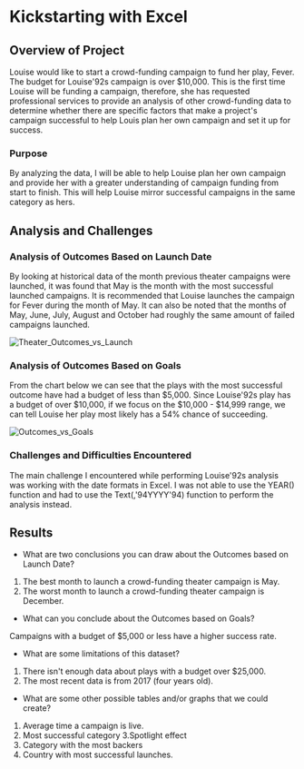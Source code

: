 # Kickstarting with Excel

## Overview of Project

Louise would like to start a crowd-funding campaign to fund her play, Fever. The budget for Louise\'92s campaign is over $10,000. This is the first time Louise will be funding a campaign, therefore, she has requested professional services to provide an analysis of  other crowd-funding data to determine whether there are specific factors that make a project's campaign successful to help Louis plan her own campaign and set it up for success.
 
### Purpose
By analyzing the data, I will be able to help Louise plan her own campaign and provide her with a greater understanding of campaign funding from start to finish. This will  help Louise mirror successful campaigns in the same category as hers.

## Analysis and Challenges

### Analysis of Outcomes Based on Launch Date

By looking at historical data of the month previous theater campaigns were launched, it was found that May is the month with the most successful launched campaigns. It is recommended that Louise launches the campaign for Fever during the month of May. It can also be noted that the months of May, June, July, August and October had roughly the same amount of failed campaigns launched.

![Theater_Outcomes_vs_Launch](https://user-images.githubusercontent.com/17945476/115587062-3ce1e580-a29b-11eb-9785-d9ddc8ddb268.png)

### Analysis of Outcomes Based on Goals
From the chart below we can see that the  plays with the most successful outcome have had a budget of less than $5,000. Since Louise\'92s play has a budget of over $10,000, if we focus on the $10,000 - $14,999 range, we can tell Louise her play most likely has a 54% chance of succeeding.

![Outcomes_vs_Goals](https://user-images.githubusercontent.com/17945476/115587140-4ff4b580-a29b-11eb-8637-028c8cdc1d49.png)

### Challenges and Difficulties Encountered

The main challenge I encountered while performing Louise\'92s analysis was working with the date formats in Excel. I was not able  to use the YEAR() function and had to use the Text(,\'94YYYY\'94) function to perform the analysis instead.

## Results

- What are two conclusions you can draw about the Outcomes based on Launch Date?
1. The best month to launch a crowd-funding theater campaign is May.
2. The worst month to launch a crowd-funding theater campaign is December.

- What can you conclude about the Outcomes based on Goals?

Campaigns with a budget of $5,000 or less have a higher success rate.

- What are some limitations of this dataset?

1. There isn't enough data about plays with a budget over $25,000.
2. The most recent data is from 2017 (four years old).

- What are some other possible tables and/or graphs that we could create?
1. Average time a campaign is live.
2. Most successful category
3.Spotlight effect
4. Category with the most backers
5. Country with most successful launches.

